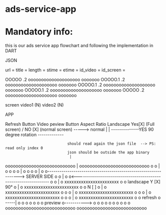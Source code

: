 # ads-service-app

# Mandatory info:
this is our ads service app flowchart and following the implementation in DART

JSON 

url 	=
title 	=
length	=
stime	=
etime	=
id_video	=
id_screen	=


OOOOO		.2				oooooooooooooooooooo       ooooooo
OOOOO.1		.2				oooooooooooooooooooo       ooooooo
OOOOO.1		.2				oooooooooooooooooooo       ooooooo
OOOOO.1		.2				oooooooooooooooooooo       ooooooo
OOOOO 		.2				oooooooooooooooooooo       ooooooo

screen 							   video1 (N)			video2 (N)


APP 

Refresh Button
Video peview Button
Aspect Ratio    Landscape Yes[X] (Full screen) / NO [X] (normal screen) -----> normal
				|
				|
				--------------YES 90 degree rotation -------------

	
								should read again the json file  --> PS: read only index 0
								json should be outside the app binary
								 |
ooooooooooooooooooooooooooo		 |		ooooooooooooooooooooooooooo	
o                         o		 |		o                         o
o                         o		 |		o                         o
o                         o		 |		o                         o----------------------------------------------------------------> SERVER SIDE
o                         o		 |		o                         o<----------------------------------------------------------------
o                         o		 |		o xxxxxxxxxxxxxxxxxxxxxxx o
o     landscape Y [X] 90° o		 |		o xxxxxxxxxxxxxxxxxxxxxxx o
o               N [ ]     o		 |		o xxxxxxxxxxxxxxxxxxxxxxx o
o                         o		 |		o xxxxxxxxxxxxxxxxxxxxxxx o
o                         o		 |		o xxxxxxxxxxxxxxxxxxxxxxx o
o                         o		 |		o xxxxxxxxxxxxxxxxxxxxxxx o
o     refresh             o	-----|		o                         o
o                         o				o                         o
o     preview             o-----------> o                         o
o                         o				o                         o
o                         o				o                         o
ooooooooooooooooooooooooooo				ooooooooooooooooooooooooooo

